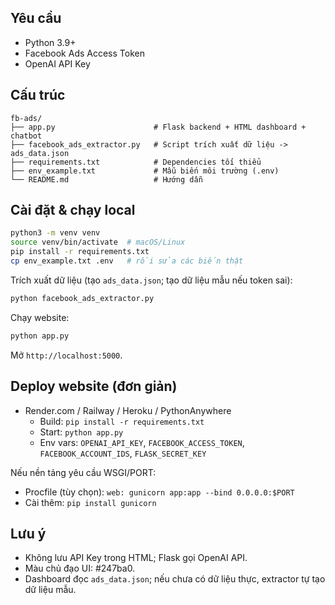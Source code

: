 ## Yêu cầu
- Python 3.9+
- Facebook Ads Access Token
- OpenAI API Key

## Cấu trúc
```
fb-ads/
├── app.py                      # Flask backend + HTML dashboard + chatbot
├── facebook_ads_extractor.py   # Script trích xuất dữ liệu -> ads_data.json
├── requirements.txt            # Dependencies tối thiểu
├── env_example.txt             # Mẫu biến môi trường (.env)
└── README.md                   # Hướng dẫn
```

## Cài đặt & chạy local
```bash
python3 -m venv venv
source venv/bin/activate  # macOS/Linux
pip install -r requirements.txt
cp env_example.txt .env   # rồi sửa các biến thật
```

Trích xuất dữ liệu (tạo `ads_data.json`; tạo dữ liệu mẫu nếu token sai):
```bash
python facebook_ads_extractor.py
```

Chạy website:
```bash
python app.py
```
Mở `http://localhost:5000`.

## Deploy website (đơn giản)
- Render.com / Railway / Heroku / PythonAnywhere
  - Build: `pip install -r requirements.txt`
  - Start: `python app.py`
  - Env vars: `OPENAI_API_KEY`, `FACEBOOK_ACCESS_TOKEN`, `FACEBOOK_ACCOUNT_IDS`, `FLASK_SECRET_KEY`

Nếu nền tảng yêu cầu WSGI/PORT:
- Procfile (tùy chọn): `web: gunicorn app:app --bind 0.0.0.0:$PORT`
- Cài thêm: `pip install gunicorn`

## Lưu ý
- Không lưu API Key trong HTML; Flask gọi OpenAI API.
- Màu chủ đạo UI: #247ba0.
- Dashboard đọc `ads_data.json`; nếu chưa có dữ liệu thực, extractor tự tạo dữ liệu mẫu.
